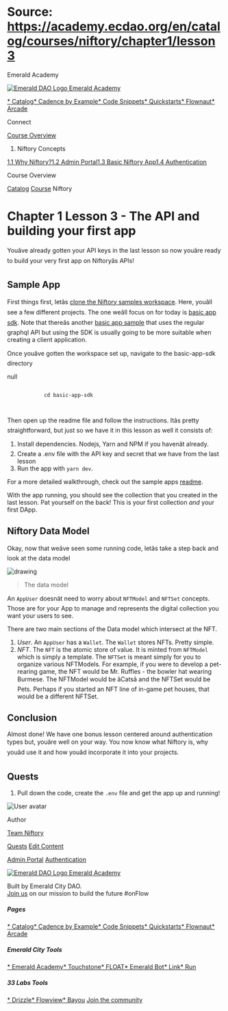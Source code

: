 # Source: https://academy.ecdao.org/en/catalog/courses/niftory/chapter1/lesson3





















Emerald Academy


[![Emerald DAO Logo](/ea-logo.png)
Emerald Academy](/en/)

[* Catalog](/en/catalog)[* Cadence by Example](/en/cadence-by-example)[* Code Snippets](/en/snippets)[* Quickstarts](/en/quickstarts)[* Flownaut](https://flownaut.ecdao.org)[* Arcade](https://arcade.ecdao.org)

Connect



[Course Overview](/en/catalog/courses/niftory)

1. Niftory Concepts

[1.1 Why Niftory?](/en/catalog/courses/niftory/chapter1/lesson1)[1.2 Admin Portal](/en/catalog/courses/niftory/chapter1/lesson2)[1.3 Basic Niftory App](/en/catalog/courses/niftory/chapter1/lesson3)[1.4 Authentication](/en/catalog/courses/niftory/chapter1/lesson4)

Course Overview


[Catalog](/en/catalog)
[Course](/en/catalog/courses/niftory)
Niftory

# Chapter 1 Lesson 3 - The API and building your first app

Youâve already gotten your API keys in the last lesson so now youâre ready to build your very first app on Niftoryâs APIs!

## Sample App

First things first, letâs [clone the Niftory samples workspace](https://github.com/Niftory/niftory-samples). Here, youâll see a few different projects. The one weâll focus on for today is [basic app sdk](https://github.com/Niftory/niftory-samples/tree/test/basic-app-sdk). Note that thereâs another [basic app sample](https://github.com/Niftory/niftory-samples/tree/test/basic-app) that uses the regular graphql API but using the SDK is usually going to be more suitable when creating a client application.

Once youâve gotten the workspace set up, navigate to the basic-app-sdk directory

null
```
		
			cd basic-app-sdk
		 
	
```

Then open up the readme file and follow the instructions. Itâs pretty straightforward, but just so we have it in this lesson as well it consists of:

1. Install dependencies. Nodejs, Yarn and NPM if you havenât already.
2. Create a .env file with the API key and secret that we have from the last lesson
3. Run the app with `yarn dev`.

For a more detailed walkthrough, check out the sample apps [readme](https://github.com/Niftory/niftory-samples/blob/test/basic-app-sdk/README.md).

With the app running, you should see the collection that you created in the last lesson. Pat yourself on the back! This is your first collection *and* your first DApp.

## Niftory Data Model

Okay, now that weâve seen some running code, letâs take a step back and look at the data model

![drawing](https://3595744636-files.gitbook.io/~/files/v0/b/gitbook-x-prod.appspot.com/o/spaces%2F1itXKRjyFqqWGYkUXFnP%2Fuploads%2FFUraB6Gkodf53YiwvDTq%2FNiftoryDataModel2.png?alt=media&token=d506b1fd-29d9-49c0-85c4-036477640308)
> The data model

An `AppUser` doesnât need to worry about `NFTModel` and `NFTSet` concepts. Those are for your App to manage and represents the digital collection you want your users to see.

There are two main sections of the Data model which intersect at the NFT.

1. *User*. An `AppUser` has a `Wallet`. The `Wallet` stores NFTs. Pretty simple.
2. *NFT*. The `NFT` is the atomic store of value. It is minted from `NFTModel` which is simply a template. The `NFTSet` is meant simply for you to organize various NFTModels. For example, if you were to develop a pet-rearing game, the NFT would be Mr. Ruffles - the bowler hat wearing Burmese. The NFTModel would be âCatsâ and the NFTSet would be Pets. Perhaps if you started an NFT line of in-game pet houses, that would be a different NFTSet.

## Conclusion

Almost done! We have one bonus lesson centered around authentication types but, youâre well on your way. You now know what Niftory is, why youâd use it and how youâd incorporate it into your projects.

## Quests

1. Pull down the code, create the `.env` file and get the app up and running!

![User avatar](https://i.imgur.com/bymjTdC.png)

Author

[Team Niftory](https://twitter.com/niftory)


[Quests](#quests)
[Edit Content](https://github.com/emerald-dao/emerald-academy-v2/tree/main/src/lib/content/courses/niftory/en/chapter1/lesson3.md)


[Admin Portal](/en/catalog/courses/niftory/chapter1/lesson2)
[Authentication](/en/catalog/courses/niftory/chapter1/lesson4)

[![Emerald DAO Logo](/ea-logo.png)
Emerald Academy](/en/)

Built by Emerald City DAO.  
[Join us](https://discord.gg/emerald-city-906264258189332541) on our mission to build the future #onFlow


##### Pages

[* Catalog](/en/catalog)[* Cadence by Example](/en/cadence-by-example)[* Code Snippets](/en/snippets)[* Quickstarts](/en/quickstarts)[* Flownaut](https://flownaut.ecdao.org)[* Arcade](https://arcade.ecdao.org)
##### Emerald City Tools

[* Emerald Academy](https://academy.ecdao.org/)[* Touchstone](https://touchstone.city/)[* FLOAT](https://floats.city/)[* Emerald Bot](https://bot.ecdao.org/)[* Link](https://link.ecdao.org/)[* Run](https://run.ecdao.org/)
##### 33 Labs Tools

[* Drizzle](https://drizzle33.app/)[* Flowview](https://flowview.app/)[* Bayou](https://bayou33.app/)
[Join the community](https://discord.gg/emerald-city-906264258189332541)




